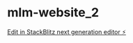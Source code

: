 # mlm-website_2

[Edit in StackBlitz next generation editor ⚡️](https://stackblitz.com/~/github.com/itsnotmilan/mlm-website_2)